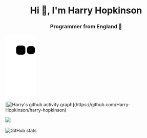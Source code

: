 <h1 align="center">Hi 👋, I'm Harry Hopkinson</h1>
<h3 align="center">Programmer from England 🏴󠁧󠁢󠁥󠁮󠁧󠁿</h3>

![github contribution grid snake animation](https://raw.githubusercontent.com/Harry-Hopkinson/harry-hopkinson/output/github-contribution-grid-snake.svg)

[![Harry's github activity graph]([[https://activity-graph.herokuapp.com](https://github-readme-activity-graph.cyclic.app)](https://github-readme-activity-graph.cyclic.app)/graph?username=Harry-Hopkinson&theme=github)](https://github.com/Harry-Hopkinson/harry-hopkinson)

[![](https://komarev.com/ghpvc/?username=0xflotus&color=green)](https://github.com/Harry-Hopkinson)

![GitHub stats](https://github-readme-stats.vercel.app/api?username=Harry-Hopkinson&show_icons=true&theme=onedark)
